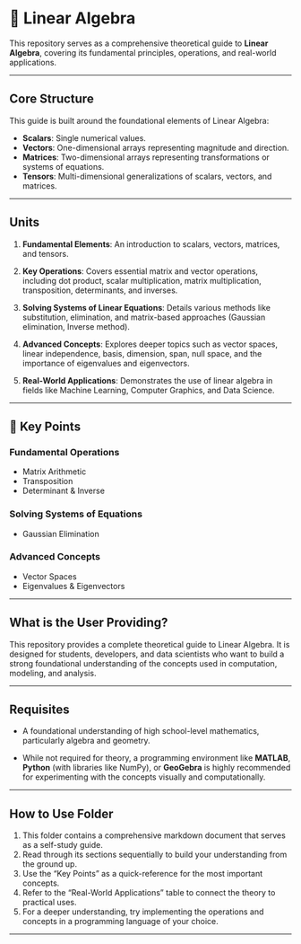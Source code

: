 # 📘 Linear Algebra

This repository serves as a comprehensive theoretical guide to **Linear Algebra**, covering its fundamental principles, operations, and real-world applications.
 
---

## Core Structure

This guide is built around the foundational elements of Linear Algebra:

- **Scalars**: Single numerical values.
- **Vectors**: One-dimensional arrays representing magnitude and direction.
- **Matrices**: Two-dimensional arrays representing transformations or systems of equations.
- **Tensors**: Multi-dimensional generalizations of scalars, vectors, and matrices.

---

## Units

1. **Fundamental Elements**: An introduction to scalars, vectors, matrices, and tensors.

2. **Key Operations**: Covers essential matrix and vector operations, including dot product, scalar multiplication, matrix multiplication, transposition, determinants, and inverses.

3. **Solving Systems of Linear Equations**: Details various methods like substitution, elimination, and matrix-based approaches (Gaussian elimination, Inverse method).

4. **Advanced Concepts**: Explores deeper topics such as vector spaces, linear independence, basis, dimension, span, null space, and the importance of eigenvalues and eigenvectors.

5. **Real-World Applications**: Demonstrates the use of linear algebra in fields like Machine Learning, Computer Graphics, and Data Science.

---

## 🔑 Key Points

### Fundamental Operations

- Matrix Arithmetic  
- Transposition  
- Determinant & Inverse  

### Solving Systems of Equations

- Gaussian Elimination  

### Advanced Concepts

- Vector Spaces  
- Eigenvalues & Eigenvectors  

---

## What is the User Providing?

This repository provides a complete theoretical guide to Linear Algebra. It is designed for students, developers, and data scientists who want to build a strong foundational understanding of the concepts used in computation, modeling, and analysis.

---

## Requisites

- A foundational understanding of high school-level mathematics, particularly algebra and geometry.

- While not required for theory, a programming environment like **MATLAB**, **Python** (with libraries like NumPy), or **GeoGebra** is highly recommended for experimenting with the concepts visually and computationally.

---

## How to Use Folder

1. This folder contains a comprehensive markdown document that serves as a self-study guide.  
2. Read through its sections sequentially to build your understanding from the ground up.  
3. Use the “Key Points” as a quick-reference for the most important concepts.  
4. Refer to the “Real-World Applications” table to connect the theory to practical uses.  
5. For a deeper understanding, try implementing the operations and concepts in a programming language of your choice.

---
